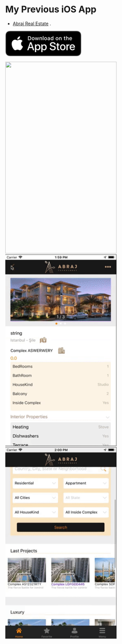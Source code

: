 # My Previous iOS App

* [Abraj Real Estate](https://itunes.apple.com/app/id1447632285) . 
 <p>
<a href="https://itunes.apple.com/app/id1447632285">
<img src="https://github.com/muhammadalkhalaf/My-Previous-Apps/blob/master/App_Store_Badge.svg">
</a>
</p>
<img src="https://github.com/muhammadalkhalaf/My-Previous-Apps/blob/master/GIF%20Images/abraj_gif1.gif" width="350" height="600" />
<img src="https://github.com/muhammadalkhalaf/My-Previous-Apps/blob/master/GIF%20Images/abraj_gif2.gif" width="350" height="600" />
<img src="https://github.com/muhammadalkhalaf/My-Previous-Apps/blob/master/GIF%20Images/abraj_gif3.gif" width="350" height="600" />
